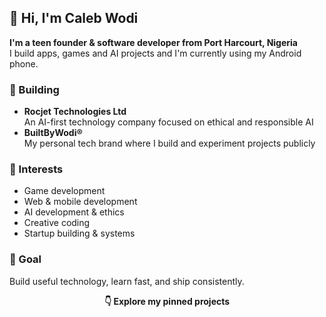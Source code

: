 ## 👋 Hi, I'm Caleb Wodi

**I'm a teen founder & software developer from Port Harcourt, Nigeria**  
I build apps, games and AI projects and I'm currently using my Android phone.

### 🚀 Building
- **Rocjet Technologies Ltd**  
  An AI-first technology company focused on ethical and responsible AI
- **BuiltByWodi®**  
  My personal tech brand where I build and experiment projects publicly

### 🧠 Interests
- Game development
- Web & mobile development
- AI development & ethics
- Creative coding
- Startup building & systems

### 🎯 Goal
Build useful technology, learn fast, and ship consistently.

<p align="center"><strong>👇 Explore my pinned projects</strong></p>